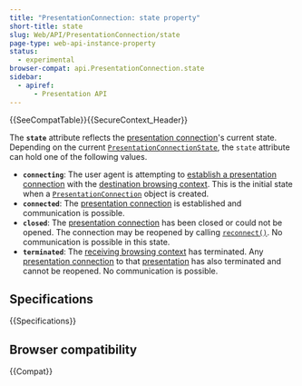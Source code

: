```yaml
---
title: "PresentationConnection: state property"
short-title: state
slug: Web/API/PresentationConnection/state
page-type: web-api-instance-property
status:
  - experimental
browser-compat: api.PresentationConnection.state
sidebar:
  - apiref:
      - Presentation API
---
```


{{SeeCompatTable}}{{SecureContext_Header}}

The **`state`** attribute reflects the [presentation connection](https://www.w3.org/TR/presentation-api/#dfn-presentation-connection)'s current state. Depending on the current [`PresentationConnectionState`](https://www.w3.org/TR/presentation-api/#idl-def-presentationconnectionstate), the `state` attribute can hold one of the following values.

- **`connecting`**: The user agent is attempting to [establish a presentation connection](https://www.w3.org/TR/presentation-api/#dfn-establish-a-presentation-connection) with the [destination browsing context](https://www.w3.org/TR/presentation-api/#dfn-destination-browsing-context). This is the initial state when a [`PresentationConnection`](https://www.w3.org/TR/presentation-api/#idl-def-presentationconnection) object is created.
- **`connected`**: The [presentation connection](https://www.w3.org/TR/presentation-api/#dfn-presentation-connection) is established and communication is possible.
- **`closed`**: The [presentation connection](https://www.w3.org/TR/presentation-api/#dfn-presentation-connection) has been closed or could not be opened. The connection may be reopened by calling [`reconnect()`](https://www.w3.org/TR/presentation-api/#dom-presentationrequest-reconnect). No communication is possible in this state.
- **`terminated`**: The [receiving browsing context](https://www.w3.org/TR/presentation-api/#dfn-receiving-browsing-context) has terminated. Any [presentation connection](https://www.w3.org/TR/presentation-api/#dfn-presentation-connection) to that [presentation](https://www.w3.org/TR/presentation-api/#dfn-presentation) has also terminated and cannot be reopened. No communication is possible.

## Specifications

{{Specifications}}

## Browser compatibility

{{Compat}}
